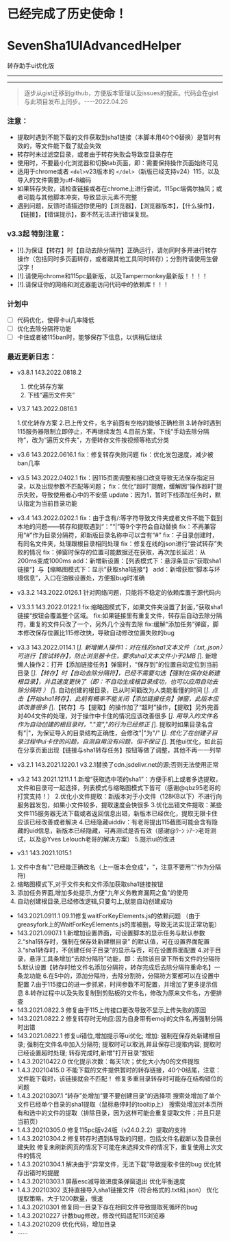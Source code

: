 
# 已经完成了历史使命！





































# SevenSha1UIAdvancedHelper

转存助手ui优化版


---



---



> 逐步从gist迁移到github，方便版本管理以及issues的搜索。代码会在gist与此项目发布上同步。----2022.04.26

### 注意：

* 提取时遇到不能下载的文件获取到sha1链接（本脚本用40个0替换）是暂时有效的，等文件能下载了就会失效
* 转存时未过滤空目录，或者由于转存失败会导致空目录存在
* 使用时，不要最小化浏览器和切换tab页面，即：需要保持操作页面始终可见
* 适用于chrome或者 `<del>`v23版本的 `</del>`（新版已经支持v24）115，以及导入的文件需要为utf-8编码
* 如果转存失败，请检查链接或者在chrome上进行尝试，115pc端偶尔抽风；或者可能与其他脚本冲突，导致显示元素不完整
* 遇到问题，反馈时请描述你使用的【浏览器】，【浏览器版本】，【什么操作】，【链接】，【错误提示】，要不然无法进行错误复现。

### v3.3起 特别注意：

* [!].为保证【转存】时【自动去除分隔符】正确运行，请勿同时多开进行转存操作（包括同时多页面转存，或者跟其他工具同时转存）；分割符请使用生僻汉字！
* [!].请使用chrome和115pc最新版，以及Tampermonkey最新版！！！！
* [!].请保证你的网络和浏览器能访问代码中的依赖库！！！

### 计划中

* [ ] 代码优化，使得卡ui几率降低
* [ ] 优化去除分隔符功能
* [ ] 卡住或者被115ban时，能够保存下信息，以供稍后继续

### 最近更新日志：

* v3.8.1 143.2022.0818.2

  1. 优化转存方案
  2. 下线“遍历文件夹”
* V3.7  143.2022.0816.1

  1.优化转存方案
  2.已上传文件，名字前面有空格的能够正确检测
  3.转存时遇到115服务器限制立即停止，不再继续发包
  4.目前方案，下线“手动去除分隔符”，改为“遍历文件夹”，方便转存文件按视频等格式分类
* v3.6  143.2022.0616.1
  fix：修复转存失败问题
  fix：优化发包速度，减少被ban几率
* v3.5  143.2022.0402.1
  fix：因115页面调整和接口改变导致无法保存指定目录，以及出现参数不匹配等问题；
  fix：优化“超时”提醒，缓解因“操作超时”提示失败，导致使用者心中的不安感
  update：因为1，暂时下线添加任务时，默认指定为当前目录功能
* v3.4     143.2022.0202.1
  fix：由于含有/:等字符导致文件夹或者文件不能下载到本地的问题——转存和提取遇到“：”“|”等9个字符会自动替换
  fix：不再兼容用“#”作为目录分隔符，即新版目录名称中可以含有“#”
  fix：子目录创建时，有同名文件夹，处理跟根目录相同处理
  fix：修复在线的json进行“尝试转存”失败的情况
  fix：弹窗时保存的位置可能数据还在获取，再次加长延迟：从200ms变成1000ms
  add：新增新设置：【列表模式下：悬浮条显示”获取sha1链接“】与【缩略图模式下：显示”获取sha1链接“】
  add：新增获取“脚本与环境信息”，入口在油猴设置处，方便报bug时准确
* v3.3.2   143.2022.0126.1
  针对网络问题，只能将不稳定的依赖库置于源代码内
* V3.3.1  143.2022.0122.1
  fix:缩略图模式下，如果文件夹设置了封面，”获取sha1链接“按钮会覆盖整个区域。
  fix:如果链接里有重复文件，转存后自动去除分隔符，重复的文件只改了一个，另外几个没有去除
  fix:缓解“添加任务”弹窗，脚本修改保存位置比115修改快，导致自动修改位置失败的bug
* v3.3  143.2022.0114.1
  [*]. 新增懒人操作1：对在线的sha1文本文件（.txt,.json）可进行【尝试转存】，防止浏览器卡住，要求sha1文本文件小于2MB
  [*]. 新增懒人操作2：打开【添加链接任务】弹窗时，“保存到”的位置自动定位到当前目录
  [*].【转存】时【自动去除分隔符】，已经不需要勾选【强制在保存处新建根目录】，并且速度更快了（即：不自动生成根目录成功，也可以应用自动去除分隔符 ）
  [*]. 自动创建的根目录，已从时间戳改为人类能看懂的时间
  [*]. 点击【开始sha1转存】，此前有概率不能关闭【添加链接任务】弹窗，此版本应该改善很多
  [*].【转存】与【提取】的操作加了“超时”操作，【提取】另外完善对404文件的处理，对于操作中卡住的情况应该改善很多
  [*]. 用导入的文件名作为自动创建的根目录时，"."变","的行为已经修正
  [*]. 提取时如果目录名含有"|"，为保证导入的目录结构正确性，会修改"|"为"/"
  [*]. 优化了在创建子目录过程中ui卡住的问题，自测自用没有问题，但不保证
  [*]. 其他ui优化，如此前在分享页面出现【链接与sha1转存任务】按钮等做了调整，其他不再一一列举
* v3.2.1  143.2021.1220.1
  v3.2.1替换了cdn.jsdelivr.net的源;否则无法使用正常
* v3.2  143.2021.1211.1
  1.新增“获取选中项的sha1”：方便手机上或者多选提取，文件和目录可一起选择，列表模式与缩略图模式下皆可（感谢@qbz95老哥的打赏支持！）
  2.优化小文件提取：新版本对于小文件（128KB以下）不进行向服务器发包，如果小文件较多，提取速度会快很多
  3.优化出错文件提取：某些文件115服务器无法下载或者返回信息出错，新版本已经优化，提取无限卡住应该已经改善或者解决
  4.已经隐藏uiddiv：有老哥提出115截图可能会含有隐藏的uid信息，新版本已经隐藏，可再测试是否有效（感谢@ﾜｰﾝ ｼｱｰﾝ老哥测试，以及@Yves Lelouch老哥的解决方案）
  5.提示ui的改进
* v3.1  143.2021.1015.1

1. 文件中含有"."已经能正确改名（上一版本会变成"，"，注意不要用”."作为分隔符)
2. 缩略图模式下,对于文件夹和文件添加获取sha1链接按钮
3. 添加任务界面,增加多处提示,方便"九年义务教育漏网之鱼"的使用
4. 自动创建根目录,已经修改逻辑,只要勾上,就能自动创建成功

* 143.2021.0911.1
  09.11修复waitForKeyElements.js的依赖问题 （由于greasyfork上的WaitForKeyElements.js的库被删，导致无法实现正常功能）
* 143.2021.0907.1
  1.新增加设置界面，可设置脚本的显示任务与默认参数
  2.“sha1转存时，强制在保存处新建根目录” 的默认值，可在设置界面配置
  3.“sha1转存时，不创建任何子目录”的显示与否，可在设置界面配置
  4.对于目录，悬浮工具条增加“去除分隔符”功能，即：去除该目录下所有文件的分隔符
  5.默认设置【转存时给文件名添加分隔符，转存完成后去除分隔符重命名】一条龙功能
  6.在5中的，添加分隔符，去除分割符，分隔符方案都可以在设置中配置
  7.由于115接口的进一步抓紧，时间参数不可配置，并增加了更多提示信息
  8.转存过程中以及失败复制到剪贴板的文件名，修改为原来文件名，方便排查
* 143.2021.0822.3
  修复由于115上传接口更改导致不显示上传失败的原因
* 143.2021.0822.2
  修复转存时无响应:因为自身带有emoji的文件名,再强制分隔时出错
* 143.2021.0822.1
  修复ui错位,增加提示等ui优化;
  增加:
  强制在保存处新建根目录;
  强制在文件名中加入分隔符;
  提取时可以取消,并且保存已提取内容;
  提取时已经设置超时处理;
  转存完成时,新增"打开目录"按钮
* 1.4.3.20210422.0
  优化提示次数：每天1次；优化大小为0的文件提取
* 1.4.3.20210415.0
  不能下载的文件提供暂时的转存链接，40个0结尾，注意：文件能下载时，该链接就会不匹配！
  修复多重目录转存时可能存在结构错位的问题
* 1.4.3.20210307.1
  “转存”处增加“要不要创建目录”的选择项
  搜索处增加了单个文件已经单个目录的sha1提取（鼠标悬停时的tooltip上）
  搜索处增加对本页所有和选中的文件的提取（排除目录，因为这样可能会重复提取文件；并且只是当前页）
* 1.4.3.20210305.0
  修复115pc版v24版（v24.0.2.2）提取的支持
* 1.4.3.20210304.2
  修复转存时遇到&导致的问题，包括文件名截断以及目录创建失败
  修复未刷新网页的情况下可能在未选择文件的情况下，重复使用上次文件的情况
* 1.4.3.20210304.1
  解决由于“异常文件，无法下载”导致提取卡住的bug
  优化转存出错时的提醒
* 1.4.3.20210303.1
  屏蔽esc减导致进度条弹窗退出
  优化平衡速度
* 1.4.3.20210302
  支持直接导入sha1链接文件（符合格式的.txt和.json）
  优化提取策略，大于1200数量，慢速
* 1.4.3.20210301
  修复同一目录下存在相同文件导致提取死循环的bug
* 1.4.3.20210227
  计数bug修改，修改代码适配115浏览器
* 1.4.3.20210209
  优化代码，增加目录
* ......
